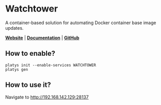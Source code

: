 # Watchtower

A container-based solution for automating Docker container base image updates. 

**[Website](https://containrrr.dev/watchtower/)** | **[Documentation](https://containrrr.dev/watchtower/)** | **[GitHub](https://github.com/containrrr/watchtower)**

## How to enable?

```
platys init --enable-services WATCHTOWER
platys gen
```

## How to use it?

Navigate to <http://192.168.142.129:28137>